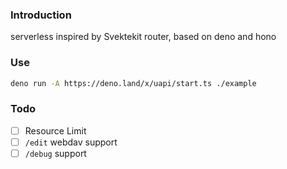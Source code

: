### Introduction

serverless inspired by Svektekit router, based on deno and hono

### Use

```sh
deno run -A https://deno.land/x/uapi/start.ts ./example
```

### Todo

- [ ] Resource Limit
- [ ] `/edit` webdav support
- [ ] `/debug` support
